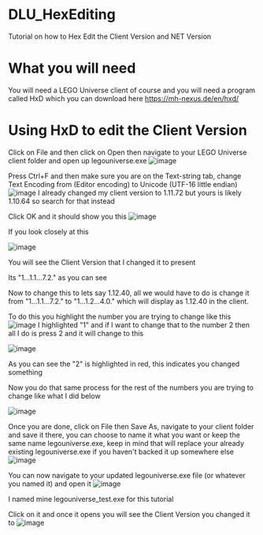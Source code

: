 # DLU_HexEditing
Tutorial on how to Hex Edit the Client Version and NET Version

# What you will need

You will need a LEGO Universe client of course and you will need a program called HxD which you can download here https://mh-nexus.de/en/hxd/

# Using HxD to edit the Client Version

Click on File and then click on Open then navigate to your LEGO Universe client folder and open up legouniverse.exe
![image](https://user-images.githubusercontent.com/55319774/180182263-6a9c2c7b-8229-44ba-bceb-c361290f1141.png)

Press Ctrl+F and then make sure you are on the Text-string tab, change Text Encoding from (Editor encoding) to Unicode (UTF-16 little endian)
![image](https://user-images.githubusercontent.com/55319774/180183136-d621067f-e086-4b95-b38c-989b6d3b8747.png)
I already changed my client version to 1.11.72 but yours is likely 1.10.64 so search for that instead

Click OK and it should show you this
![image](https://user-images.githubusercontent.com/55319774/180183383-f62ac820-f262-473f-9bd1-604b3a38887e.png)

If you look closely at this 

![image](https://user-images.githubusercontent.com/55319774/180183557-3cc33766-be02-469a-bd27-6d84003b531d.png)

You will see the Client Version that I changed it to present

Its "1...1.1...7.2." as you can see

Now to change this to lets say 1.12.40, all we would have to do is change it from "1...1.1...7.2." to "1...1.2...4.0." which will display as 1.12.40 in the client. 

To do this you highlight the number you are trying to change like this
![image](https://user-images.githubusercontent.com/55319774/180185342-c4daf967-77b0-4b90-8e21-efab79e90cb2.png)
I highlighted "1" and if I want to change that to the number 2 then all I do is press 2 and it will change to this 

![image](https://user-images.githubusercontent.com/55319774/180185642-50b15f45-2564-4979-ade7-9302428ccf50.png)

As you can see the "2" is highlighted in red, this indicates you changed something

Now you do that same process for the rest of the numbers you are trying to change like what I did below

![image](https://user-images.githubusercontent.com/55319774/180186240-04ad04e1-3959-47b5-bdb2-73e64e0c8e13.png)

Once you are done, click on File then Save As, navigate to your client folder and save it there, you can choose to name it what you want or keep the same name legouniverse.exe, keep in mind that will replace your already existing legouniverse.exe if you haven't backed it up somewhere else
![image](https://user-images.githubusercontent.com/55319774/180186954-7dd4326f-0450-4423-abbc-d6efdc941a83.png)

You can now navigate to your updated legouniverse.exe file (or whatever you named it) and open it
![image](https://user-images.githubusercontent.com/55319774/180187440-1aee793a-6fb1-4875-9ab0-a7580e5f21d2.png)

I named mine legouniverse_test.exe for this tutorial

Click on it and once it opens you will see the Client Version you changed it to
![image](https://user-images.githubusercontent.com/55319774/180187781-52b652c2-57e1-429a-9992-b386054959b9.png)





